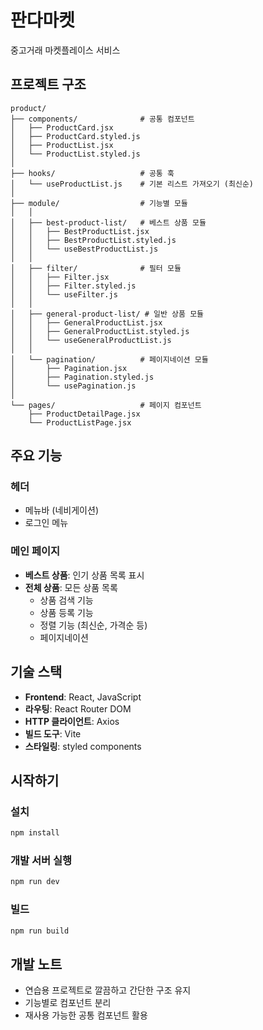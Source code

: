 # 판다마켓

중고거래 마켓플레이스 서비스

## 프로젝트 구조

```
product/
├── components/              # 공통 컴포넌트
│   ├── ProductCard.jsx
│   ├── ProductCard.styled.js
│   ├── ProductList.jsx
│   └── ProductList.styled.js
│
├── hooks/                   # 공통 훅
│   └── useProductList.js    # 기본 리스트 가져오기 (최신순)
│
├── module/                  # 기능별 모듈
│   │
│   ├── best-product-list/   # 베스트 상품 모듈
│   │   ├── BestProductList.jsx
│   │   ├── BestProductList.styled.js
│   │   └── useBestProductList.js
│   │
│   ├── filter/              # 필터 모듈
│   │   ├── Filter.jsx
│   │   ├── Filter.styled.js
│   │   └── useFilter.js
│   │
│   ├── general-product-list/ # 일반 상품 모듈
│   │   ├── GeneralProductList.jsx
│   │   ├── GeneralProductList.styled.js
│   │   └── useGeneralProductList.js
│   │
│   └── pagination/          # 페이지네이션 모듈
│       ├── Pagination.jsx
│       ├── Pagination.styled.js
│       └── usePagination.js
│
└── pages/                   # 페이지 컴포넌트
    ├── ProductDetailPage.jsx
    └── ProductListPage.jsx
```

## 주요 기능

### 헤더

- 메뉴바 (네비게이션)
- 로그인 메뉴

### 메인 페이지

- **베스트 상품**: 인기 상품 목록 표시
- **전체 상품**: 모든 상품 목록
  - 상품 검색 기능
  - 상품 등록 기능
  - 정렬 기능 (최신순, 가격순 등)
  - 페이지네이션

## 기술 스택

- **Frontend**: React, JavaScript
- **라우팅**: React Router DOM
- **HTTP 클라이언트**: Axios
- **빌드 도구**: Vite
- **스타일링**: styled components

## 시작하기

### 설치

```bash
npm install
```

### 개발 서버 실행

```bash
npm run dev
```

### 빌드

```bash
npm run build
```

## 개발 노트

- 연습용 프로젝트로 깔끔하고 간단한 구조 유지
- 기능별로 컴포넌트 분리
- 재사용 가능한 공통 컴포넌트 활용
 
 
